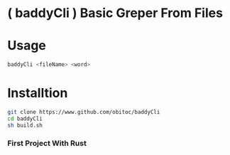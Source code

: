 # ( baddyCli ) Basic Greper From Files
# Usage
```sh
baddyCli <fileName> <word>
```
# Installtion
```sh
git clone https://www.github.com/obitoc/baddyCli
cd baddyCli
sh build.sh
```
### First Project With Rust
